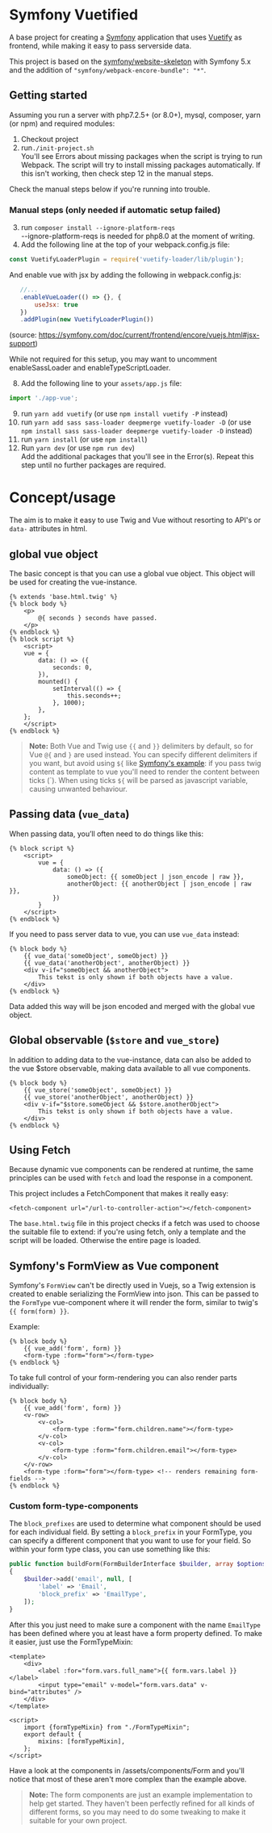 # Symfony Vuetified

A base project for creating a [Symfony](https://symfony.com/) application that uses
[Vuetify](https://vuetifyjs.com/en/) as frontend, while making it easy to pass serverside data.

This project is based on the [symfony/website-skeleton](https://github.com/symfony/website-skeleton)
with Symfony 5.x and the addition of `"symfony/webpack-encore-bundle": "*"`.

## Getting started

Assuming you run a server with php7.2.5+ (or 8.0+), mysql, composer, yarn (or npm) and required modules:

1. Checkout project
2. run`./init-project.sh`  
   You'll see Errors about missing packages when the script is trying to run Webpack.
   The script will try to install missing packages automatically.
   If this isn't working, then check step 12 in the manual steps.

Check the manual steps below if you're running into trouble.

### Manual steps (only needed if automatic setup failed)

3. run `composer install --ignore-platform-reqs`  
   --ignore-platform-reqs is needed for php8.0 at the moment of writing.
7. Add the following line at the top of your webpack.config.js file:
```js
const VuetifyLoaderPlugin = require('vuetify-loader/lib/plugin');
```
And enable vue with jsx by adding the following in webpack.config.js:
 ```js
    //...
    .enableVueLoader(() => {}, {
        useJsx: true
    })
    .addPlugin(new VuetifyLoaderPlugin())
 ```
(source: https://symfony.com/doc/current/frontend/encore/vuejs.html#jsx-support)

While not required for this setup, you may want to uncomment enableSassLoader and enableTypeScriptLoader.

8. Add the following line to your `assets/app.js` file:
```js
import './app-vue';
```
9. run `yarn add vuetify` (or use `npm install vuetify -P` instead)
10. run `yarn add sass sass-loader deepmerge vuetify-loader -D`
    (or use `npm install sass sass-loader deepmerge vuetify-loader -D` instead)
11. run `yarn install` (or use `npm install`)
12. Run `yarn dev` (or use `npm run dev`)  
    Add the additional packages that you'll see in the Error(s).
    Repeat this step until no further packages are required.

# Concept/usage

The aim is to make it easy to use Twig and Vue without resorting to API's or `data-` attributes in html.

## global vue object

The basic concept is that you can use a global vue object.
This object will be used for creating the vue-instance.

```vue
{% extends 'base.html.twig' %}
{% block body %}
    <p>
        @{ seconds } seconds have passed.
    </p>
{% endblock %}
{% block script %}
    <script>
    vue = {
        data: () => ({
            seconds: 0,
        }),
        mounted() {
            setInterval(() => {
                this.seconds++;
            }, 1000);
        },
    };
    </script>
{% endblock %}
```

> **Note:** Both Vue and Twig use `{{` and `}}` delimiters by default, so for Vue `@{` and `}` are used instead.
> You can specify different delimiters if you want, but avoid using `${` 
> like [Symfony's example](https://symfony.com/doc/5.2/frontend/encore/vuejs.html#using-vue-inside-twig-templates):
> if you pass twig content as template to vue you'll need to render the content between ticks (\`).
> When using ticks `${` will be parsed as javascript variable, causing unwanted behaviour.

## Passing data (`vue_data`)

When passing data,  you’ll often need to do things like this:

```vue
{% block script %}
    <script>
        vue = {
            data: () => ({
                someObject: {{ someObject | json_encode | raw }},
                anotherObject: {{ anotherObject | json_encode | raw }},
            })
        }
    </script>
{% endblock %}
```

If you need to pass server data to vue, you can use `vue_data` instead:

```vue
{% block body %}
    {{ vue_data('someObject', someObject) }}
    {{ vue_data('anotherObject', anotherObject) }}
    <div v-if="someObject && anotherObject">
        This tekst is only shown if both objects have a value.
    </div>
{% endblock %}
```

Data added this way will be json encoded and merged with the global vue object.

## Global observable (`$store` and `vue_store`)

In addition to adding data to the vue-instance, data can also be added to the vue $store observable, making
data available to all vue components.
```vue
{% block body %}
    {{ vue_store('someObject', someObject) }}
    {{ vue_store('anotherObject', anotherObject) }}
    <div v-if="$store.someObject && $store.anotherObject">
        This tekst is only shown if both objects have a value.
    </div>
{% endblock %}
```

## Using Fetch

Because dynamic vue components can be rendered at runtime, the same principles can be used with `fetch` and load the
response in a component.

This project includes a FetchComponent that makes it really easy:
```vue
<fetch-component url="/url-to-controller-action"></fetch-component>
```

The `base.html.twig` file in this project checks if a fetch was used to choose the suitable file to extend:
if you're using fetch, only a template and the script will be loaded. Otherwise the entire page is loaded.

## Symfony's FormView as Vue component

Symfony's `FormView` can't be directly used in Vuejs,
so a Twig extension is created to enable serializing the FormView into json.
This can be passed to the `FormType` vue-component where it will render the form,
similar to twig's `{{ form(form) }}`.

Example:
```vue
{% block body %}
    {{ vue_add('form', form) }}
    <form-type :form="form"></form-type>
{% endblock %}
```

To take full control of your form-rendering you can also render parts individually:

```vue
{% block body %}
    {{ vue_add('form', form) }}
    <v-row>
        <v-col>
            <form-type :form="form.children.name"></form-type>
        </v-col>
        <v-col>
            <form-type :form="form.children.email"></form-type>
        </v-col>
    </v-row>
    <form-type :form="form"></form-type> <!-- renders remaining form-fields -->
{% endblock %}
```

### Custom form-type-components

The `block_prefixes` are used to determine what component should be used for each individual field.
By setting a `block_prefix` in your FormType, you can specify a different component that you want to use for your
field. So within your form type class, you can use something like this:
```php
public function buildForm(FormBuilderInterface $builder, array $options): void
{
    $builder->add('email', null, [
        'label' => 'Email',
        'block_prefix' => 'EmailType',
    ]);
}
```

After this you just need to make sure a component with the name `EmailType` has been defined where you at least
have a form property defined. To make it easier, just use the FormTypeMixin:
```vue
<template>
    <div>
        <label :for="form.vars.full_name">{{ form.vars.label }}</label>
        <input type="email" v-model="form.vars.data" v-bind="attributes" />
    </div>
</template>

<script>
    import {formTypeMixin} from "./FormTypeMixin";
    export default {
        mixins: [formTypeMixin],
    };
</script>
```

Have a look at the components in /assets/components/Form and you'll notice that most of these
aren't more complex than the example above.

> **Note:** The form components are just an example implementation to help get started.
> They haven't been perfectly refined for all kinds of different forms, so you may need to do
> some tweaking to make it suitable for your own project.
